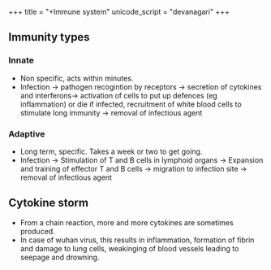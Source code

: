 +++
title = "+Immune system"
unicode_script = "devanagari"
+++

## Immunity types
### Innate
- Non specific, acts within minutes.
- Infection → pathogen recogintion by receptors → secretion of cytokines and interferons→  activation of cells to put up defences (eg inflammation) or die if infected, recruitment of white blood cells to stimulate long immunity → removal of infectious agent

### Adaptive
- Long term, specific. Takes a week or two to get going. 
- Infection → Stimulation of T and B cells in lymphoid organs → Expansion and training of effector T and B cells → migration to infection site → removal of infectious agent

## Cytokine storm
- From a chain reaction, more and more cytokines are sometimes produced. 
- In case of wuhan virus, this results in inflammation, formation of fibrin and damage to lung cells, weakinging of blood vessels leading to seepage and drowning.